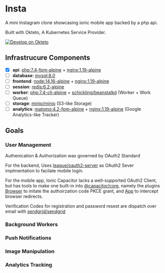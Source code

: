 # Insta
A mini Instagram clone showcasing ionic mobile app backed by a php api.

Built with Okteto, A Kubernetes Service Provider.

[![Develop on Okteto](https://okteto.com/develop-okteto.svg)](https://cloud.okteto.com/deploy)

## Infrastrucure Components
 - [x] **api**: [php:7.4-fpm-alpine](https://hub.docker.com/_/php) + [nginx:1.19-alpine](https://hub.docker.com/_/nginx) 
 - [ ] **database**: [mysql:8.0](https://hub.docker.com/_/mysql)
 - [ ] **frontend**: [node:14.16-alpine](https://hub.docker.com/_/node) + [nginx:1.19-alpine](https://hub.docker.com/_/nginx)
 - [ ] **session**: [redis:6.2-alpine](https://hub.docker.com/_/redis)
 - [ ] **worker**: [php:7.4-cli-alpine](https://hub.docker.com/_/php) + [schickling/beanstalkd](https://hub.docker.com/r/schickling/beanstalkd) (Worker + Work Queue)
 - [ ] **storage**: [minio/minio](https://hub.docker.com/r/minio/minio) (S3-like Storage)
 - [ ] **analytics**: [matomo:4.2-fpm-alpine](https://hub.docker.com/_/matomo) + [nginx:1.19-alpine](https://hub.docker.com/_/nginx) (Google Analytics-like Tracker)

## Goals
### User Management

Authenication & Authorization was governed by OAuth2 Standard

For the backend, Uses [league/oauth2-server](https://oauth2.thephpleague.com/) as OAuth2 Sever implmentation to facilate mobile login. 

For the mobile app, Ionic Capacitor lacks a well-supported OAuth2 Client, but has tools to make one built-in into [@capacitor/core](https://capacitorjs.com/docs/v3), namely the plugins [Browser](https://capacitorjs.com/docs/apis/browser) to initate the authoirzation code PKCE grant, and [App](https://capacitorjs.com/docs/apis/app) to intercept browser redirects.

Verification Codes for registration and password resest are dispatch over email with [sendgrid/sendgrid](https://github.com/sendgrid/sendgrid-php)

### Background Workers



### Push Notifications



### Image Manipulation



### Analytics Tracking


